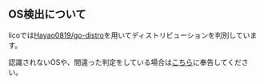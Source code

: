 ## OS検出について

licoでは[Hayao0819/go-distro](https://github.com/Hayao0819/go-distro)を用いてディストリビューションを判別しています。

認識されないOSや、間違った判定をしている場合は[こちら](https://github.com/Hayao0819/go-distro/issues)に奉告してください。
